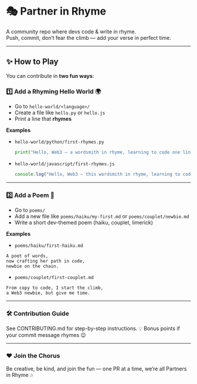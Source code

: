 # 🎭 Partner in Rhyme

A community repo where devs code & write in rhyme.  
Push, commit, don’t fear the climb — add your verse in perfect time.

---

## ✨ How to Play

You can contribute in **two fun ways**:

### 1️⃣ Add a Rhyming Hello World 🌍
- Go to `hello-world/<language>/`
- Create a file like `hello.py` or `hello.js`
- Print a line that **rhymes**

**Examples**
- `hello-world/python/first-rhymes.py`
  ```python
  print("Hello, Web3 — a wordsmith in rhyme, learning to code one line at a time!")
- `hello-world/javascript/first-rhymes.js` 
  ```javascript
  console.log("Hello, Web3 — this wordsmith in rhyme, learning to code one line at a time!");
---

### 2️⃣ Add a Poem 📜
- Go to `poems/`
- Add a new file like `poems/haiku/my-first.md` or `poems/couplet/newbie.md`
- Write a short dev-themed poem (haiku, couplet, limerick)

**Examples**
- `poems/haiku/first-haiku.md`
```
A poet of words,
now crafting her path in code,
newbie on the chain.
```
- `poems/couplet/first-couplet.md`
```
From copy to code, I start the climb,
a Web3 newbie, but give me time.
```

---
### 🛠️ Contribution Guide

See CONTRIBUTING.md for step-by-step instructions.
💡 Bonus points if your commit message rhymes 😉

--- 

### ❤️ Join the Chorus

Be creative, be kind, and join the fun —
one PR at a time, we’re all Partners in Rhyme 🎶
